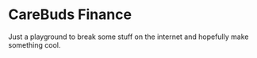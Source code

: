 # CareBuds Finance
 
Just a playground to break some stuff on the internet and hopefully make something cool.
